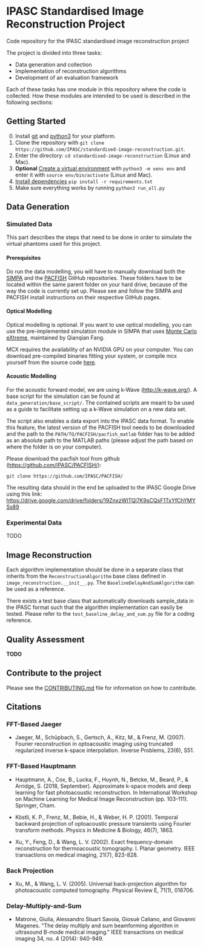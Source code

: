 # IPASC Standardised Image Reconstruction Project

Code repository for the IPASC standardised image reconstruction project

The project is divided into three tasks:

- Data generation and collection
- Implementation of reconstruction algorithms
- Development of an evaluation framework

Each of these tasks has one module in this repository where the code is collected.
How these modules are intended to be used is described in the following sections:

## Getting Started

0. Install [git](https://git-scm.com/downloads) and [python3](https://www.python.org/downloads/) for your platform.
1. Clone the repository with `git clone https://github.com/IPASC/standardised-image-reconstruction.git`.
2. Enter the directory: `cd standardised-image-reconstruction` (Linux and Mac).
3. **Optional** [Create a virtual environment](https://docs.python.org/3/library/venv.html) with `python3 -m venv env` and enter it with `source env/bin/activate` (Linux and Mac).
4. [Install dependencies](https://pip.pypa.io/en/stable/cli/pip_install/?highlight=requirements) `pip install -r requirements.txt`
5. Make sure everything works by running `python3 run_all.py`

## Data Generation


### Simulated Data

This part describes the steps that need to be done in order to simulate the virtual phantoms
used for this project.

#### Prerequisites

Do run the data modelling, you will have to manually download both the [SIMPA](https://github.com/IMSY-DKFZ/simpa) and 
the [PACFISH](https://github.com/IPASC/PACFISH) GitHub repositories. These folders have to be located within the
same parent folder on your hard drive, because of the way the code is currently set up. Please see and follow the SIMPA
and PACFISH install instructions on their respective GitHub pages.

#### Optical Modelling

Optical modelling is optional. If you want to use optical modelling, you can use the pre-implemented
simulation module in SIMPA that uses [Monte Carlo eXtreme](https://github.com/fangq/mcx), maintained by Qianqian Fang.

MCX requires the availability of an NVIDIA GPU on your computer. You can download pre-compiled 
binaries fitting your system, or compile mcx yourself from the source code [here](https://sourceforge.net/projects/mcx/files/mcx%20source/).

#### Acoustic Modelling

For the  acoustic forward model, we are using k-Wave (http://k-wave.org/). 
A base script for the simulation can be found at `data_generation/base_script/`.
The contained scripts are meant to be used as a guide to facilitate setting up a k-Wave
simulation on a new data set.

The script also enables a data export into the IPASC data format.
To enable this feature, the latest version of the PACFISH tool needs to be downloaded and
the path to the `PATH/TO/PACFISH/pacfish_matlab` folder has to be added as an absolute path
to the MATLAB paths (please adjust the path based on where the folder is on your computer).

Please download the pacfish tool from github (https://github.com/IPASC/PACFISH/):
  
  `git clone https://github.com/IPASC/PACFISH/`

The resulting data should in the end be uploaded to the IPASC Google Drive using this 
link: https://drive.google.com/drive/folders/19ZnxzWITQl7K9sCQsF1TxYfChYMYSs89

### Experimental Data

TODO

## Image Reconstruction

Each algorithm implementation should be done in a separate class that inherits from 
the `ReconstructionAlgorithm` base class defined in `image_reconstruction.__init__.py`.
The `BaselineDelayAndSumAlgorithm` can be used as a reference.

There exists a test base class that automatically downloads sample_data in the IPASC format such
that the algorithm implementation can easily be tested. Please refer to the `test_baseline_delay_and_sum.py`
file for a coding reference.

## Quality Assessment

**TODO**

## Contribute to the project

Please see the [CONTRIBUTING.md](CONTRIBUTING.md) file for information on how to contribute.

## Citations

### FFT-Based Jaeger
- Jaeger, M., Schüpbach, S., Gertsch, A., Kitz, M., & Frenz, M. (2007). Fourier reconstruction 
  in optoacoustic imaging using truncated regularized inverse k-space interpolation. Inverse Problems, 
  23(6), S51.
### FFT-Based Hauptmann 
- Hauptmann, A., Cox, B., Lucka, F., Huynh, N., Betcke, M., Beard, P., & Arridge, S. 
  (2018, September). Approximate k-space models and deep learning for fast photoacoustic 
  reconstruction. In International Workshop on Machine Learning for Medical Image Reconstruction 
  (pp. 103-111). Springer, Cham.
  
- Köstli, K. P., Frenz, M., Bebie, H., & Weber, H. P. (2001). Temporal backward projection 
  of optoacoustic pressure transients using Fourier transform methods. Physics in Medicine 
  & Biology, 46(7), 1863.

- Xu, Y., Feng, D., & Wang, L. V. (2002). Exact frequency-domain reconstruction for 
  thermoacoustic tomography. I. Planar geometry. IEEE transactions on medical imaging, 
  21(7), 823-828.
  
### Back Projection
- Xu, M., & Wang, L. V. (2005). Universal back-projection algorithm for photoacoustic computed 
  tomography. Physical Review E, 71(1), 016706.
  
### Delay-Multiply-and-Sum
- Matrone, Giulia, Alessandro Stuart Savoia, Giosuè Caliano, and Giovanni Magenes. 
  "The delay multiply and sum beamforming algorithm in ultrasound B-mode medical imaging."
  IEEE transactions on medical imaging 34, no. 4 (2014): 940-949.
